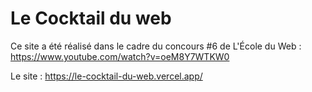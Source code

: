 # Le Cocktail du web

Ce site a été réalisé dans le cadre du concours #6 de L'École du Web : https://www.youtube.com/watch?v=oeM8Y7WTKW0

Le site : https://le-cocktail-du-web.vercel.app/